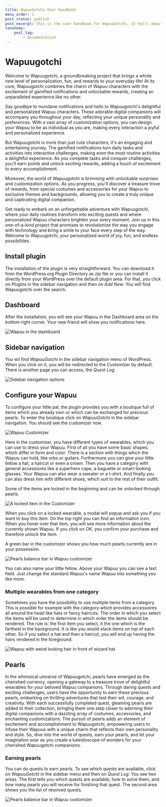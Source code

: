 ```yaml
---
title: WapuuGotchi User Handbook
menu_order: 1
post_status: publish
post_excerpt: This is the user handbook for WapuuGotchi. It tells about the features and usage of this project.
taxonomy:
    post_tag:
        - documentation
---
```


# Wapuugotchi
Welcome to Wapuugotchi, a groundbreaking project that brings a whole new level of personalization, fun, and rewards to your everyday life! At its core, Wapuugotchi combines the charm of Wapuu characters with the excitement of gamified notifications and unlockable rewards, creating an unparalleled experience like no other.

Say goodbye to mundane notifications and hello to Wapuugotchi's delightful and personalized Wapuu characters. These adorable digital companions will accompany you throughout your day, reflecting your unique personality and preferences. With a vast array of customization options, you can design your Wapuu to be as individual as you are, making every interaction a joyful and personalized experience.

But Wapuugotchi is more than just cute characters; it's an engaging and entertaining journey. The gamified notifications turn daily tasks and activities into interactive challenges, making even the most routine activities a delightful experience. As you complete tasks and conquer challenges, you'll earn points and unlock exciting rewards, adding a touch of excitement to every accomplishment.

Moreover, the world of Wapuugotchi is brimming with unlockable surprises and customization options. As you progress, you'll discover a treasure trove of rewards, from special costumes and accessories for your Wapuu to exclusive themes and backgrounds, allowing you to create a truly unique and captivating digital companion.

Get ready to embark on an unforgettable adventure with Wapuugotchi, where your daily routines transform into exciting quests and where personalized Wapuu characters brighten your every moment. Join us in this one-of-a-kind project that promises to revolutionize the way you engage with technology and bring a smile to your face every step of the way. Welcome to Wapuugotchi, your personalized world of joy, fun, and endless possibilities.

## Install plugin
The installation of the plugin is very straightforward. You can download it from the WordPress.org Plugin Directory as zip file or you can install it directly from your WordPress over the default plugin area. For that, you click on *Plugins* in the sidebar navigation and then on *Add New*. You will find Wapuugotchi over the search.

## Dashboard
After the installation, you will see your Wapuu in the Dashboard area on the bottom right corner. Your new friend will show you notifications here.

![Wapuu in the dashboard](assets/images/wapuugotchi_on_dashboard.png)

## Sidebar navigation
You wil find *WapuuGotchi* in the sidebar navigation menu of WordPress. When you click on it, you will be redirected to the *Customizer* by default. There is another page you can access, the *Quest Log*.

![Sidebar navigation options](assets/images/sidebar_navigation.png)

## Configure your Wapuu
To configure your little pal, the plugin provides you with a boutique full of items which you already own or which can be exchanged for precious pearls. To enter the boutique click on *WapuuGotchi* in the sidebar navigation. You should see the customizer now.

![Wapuu Customizer](assets/images/customizer.png)

Here in the customizer, you have different types of wearables, which you can use to dress your Wapuu. First of all you have some basic shapes, which differ in form and color. There is a section with things which the Wapuu can hold, like orbs or guitars. Furthermore you can give your little fellow a hat, a haircut or even a crown. Then you have a category with general accessiores like a superhero cape, a baguette or smart-looking glasses. Your Wapuu can also wear a sweater or a t-shirt. And finally you can also dress him with different shoes, which suit to the rest of their outfit.

Some of the items are locked in the beginning and can be unlocked through pearls.

![A locked item in the Customizer](assets/images/customizer_locked_item.png)

When you click on a locked wearable, a modal will popup and ask you if you want to buy this item. On the top right you can find an information icon. When you hover over that item, you will see more information about the currently shown Wapuu. If you click on *OK*, you confirm your purchase and therefore unlock the item.

A green bar in the customizer shows you how much pearls currently are in your possession.

![Pearls balance bar in Wapuu customizer](assets/images/pearls_balance.png)

You can also name your little fellow. Above your Wapuu you can see a text field. Just change the standard Wapuu's name *Wapuu* into something you like more.

### Multiple wearables from one category
Sometimes you have the possibility to use multiple items from a category. This is possible for example with the category which provides accessoires all around the head like hats or fancy haircuts. The order in which you select the items will be used to determine in which order the items should be rendered. The rule is: the first item you select, it the one which is the farthest in the background. It is like you would stack items on top of each other. So if you select a hat and then a haircut, you will end up having the hairs rendered in the foreground.

![Wapuu with weird looking hair in front of wizard hat](assets/images/hairs_in_front_of_wizard_hat.png)

## Pearls
In the whimsical universe of Wapuugotchi, pearls have emerged as the cherished currency, opening a gateway to a treasure trove of delightful wearables for your beloved Wapuu companions. Through daring quests and exciting challenges, users have the opportunity to earn these precious pearls, embarking on thrilling adventures that test their wit, courage, and creativity. With each successfully completed quest, gleaming pearls are added to their collection, bringing them one step closer to adorning their digital companions with a dazzling array of costumes, accessories, and enchanting customizations. The pursuit of pearls adds an element of excitement and accomplishment to Wapuugotchi, empowering users to infuse their Wapuus with a unique charm that reflects their own personality and style. So, dive into the world of quests, earn your pearls, and let your imagination soar as you create a kaleidoscope of wonders for your cherished Wapuugotchi companions.

### Earning pearls
You can do quests to earn pearls. To see which quests are available, click on *WapuuGotchi* in the sidebar menu and then on *Quest Log*. You see two areas. The first tells you which quests are available, how to solve them, and how many pearls you will receive for finishing that quest. The second area shows you the list of resolved quests.

![Pearls balance bar in Wapuu customizer](assets/images/active_quests.png)
